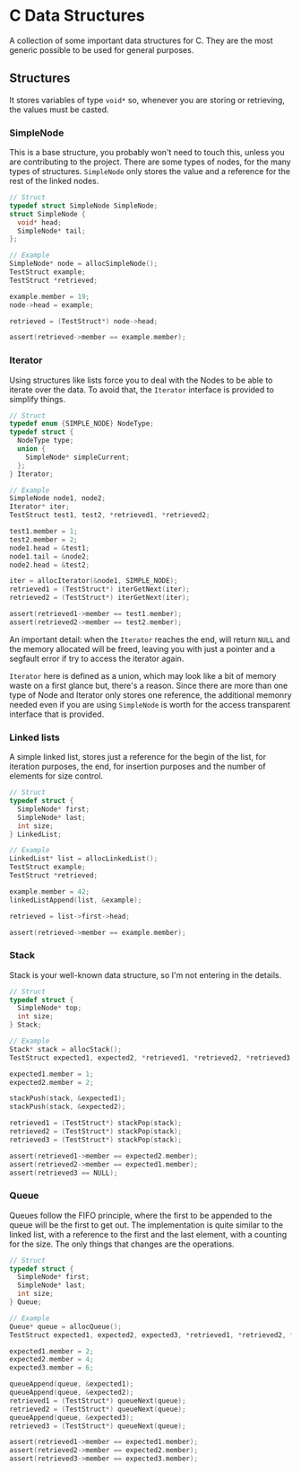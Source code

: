 # C Data Structures

A collection of some important data structures for C. They are the most generic possible to be used for general purposes.

## Structures

It stores variables of type `void*` so, whenever you are storing or retrieving, the values must be casted.

### SimpleNode

This is a base structure, you probably won't need to touch this, unless you are contributing to the project. 
There are some types of nodes, for the many types of structures. 
`SimpleNode` only stores the value and a reference for the rest of the linked nodes.

```c
// Struct
typedef struct SimpleNode SimpleNode;
struct SimpleNode {
  void* head;
  SimpleNode* tail;
};

// Example
SimpleNode* node = allocSimpleNode();
TestStruct example;
TestStruct *retrieved;

example.member = 19;
node->head = example;

retrieved = (TestStruct*) node->head;

assert(retrieved->member == example.member);
```

### Iterator

Using structures like lists force you to deal with the Nodes to be able to iterate over the data. 
To avoid that, the `Iterator` interface is provided to simplify things.

```c
// Struct
typedef enum {SIMPLE_NODE} NodeType;
typedef struct {
  NodeType type;
  union {
    SimpleNode* simpleCurrent;
  };
} Iterator;

// Example
SimpleNode node1, node2;
Iterator* iter;
TestStruct test1, test2, *retrieved1, *retrieved2;

test1.member = 1;
test2.member = 2;
node1.head = &test1;
node1.tail = &node2;
node2.head = &test2;

iter = allocIterator(&node1, SIMPLE_NODE);
retrieved1 = (TestStruct*) iterGetNext(iter);
retrieved2 = (TestStruct*) iterGetNext(iter);

assert(retrieved1->member == test1.member);
assert(retrieved2->member == test2.member);
```

An important detail: when the `Iterator` reaches the end, will return `NULL` and the memory allocated will be freed, leaving you with just a pointer and a segfault error if try to access the iterator again.

`Iterator` here is defined as a union, which may look like a bit of memory waste on a first glance but, there's a reason. Since there are more than one type of Node and Iterator only stores one reference, the additional memonry needed even if you are using `SimpleNode` is worth for the access transparent interface that is provided.

### Linked lists

A simple linked list, stores just a reference for the begin of the list, for iteration purposes, the end, for insertion purposes and the number of elements for size control.

```c
// Struct
typedef struct {
  SimpleNode* first;
  SimpleNode* last;
  int size;
} LinkedList;

// Example
LinkedList* list = allocLinkedList();
TestStruct example;
TestStruct *retrieved;

example.member = 42;
linkedListAppend(list, &example);

retrieved = list->first->head;

assert(retrieved->member == example.member);
```

### Stack

Stack is your well-known data structure, so I'm not entering in the details.

```c
// Struct
typedef struct {
  SimpleNode* top;
  int size;
} Stack;

// Example
Stack* stack = allocStack();
TestStruct expected1, expected2, *retrieved1, *retrieved2, *retrieved3;

expected1.member = 1;
expected2.member = 2;

stackPush(stack, &expected1);
stackPush(stack, &expected2);

retrieved1 = (TestStruct*) stackPop(stack);
retrieved2 = (TestStruct*) stackPop(stack);
retrieved3 = (TestStruct*) stackPop(stack);

assert(retrieved1->member == expected2.member);
assert(retrieved2->member == expected1.member);
assert(retrieved3 == NULL);
```

### Queue

Queues follow the FIFO principle, where the first to be appended to the queue will be the first to get out. 
The implementation is quite similar to the linked list, with a reference to the first and the last element, with a counting for the size. The only things that changes are the operations.

```c
// Struct
typedef struct {
  SimpleNode* first;
  SimpleNode* last;
  int size;
} Queue;

// Example
Queue* queue = allocQueue();
TestStruct expected1, expected2, expected3, *retrieved1, *retrieved2, *retrieved3;

expected1.member = 2;
expected2.member = 4;
expected3.member = 6;

queueAppend(queue, &expected1);
queueAppend(queue, &expected2);
retrieved1 = (TestStruct*) queueNext(queue);
retrieved2 = (TestStruct*) queueNext(queue);
queueAppend(queue, &expected3);
retrieved3 = (TestStruct*) queueNext(queue);

assert(retrieved1->member == expected1.member);
assert(retrieved2->member == expected2.member);
assert(retrieved3->member == expected3.member);
```
